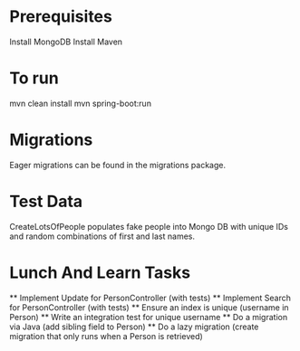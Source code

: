 Prerequisites
=======
Install MongoDB
Install Maven

To run
=======
mvn clean install
mvn spring-boot:run


Migrations
=======
Eager migrations can be found in the migrations package.

Test Data
=======
CreateLotsOfPeople populates fake people into Mongo DB with unique IDs and random combinations of first and last names.


Lunch And Learn Tasks
=======
** Implement Update for PersonController (with tests)
** Implement Search for PersonController (with tests)
** Ensure an index is unique (username in Person)
** Write an integration test for unique username
** Do a migration via Java (add sibling field to Person)
** Do a lazy migration (create migration that only runs when a Person is retrieved)